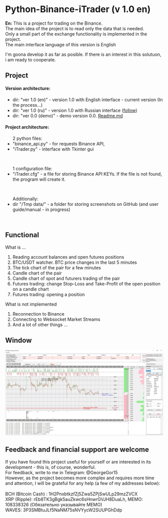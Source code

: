 # Python-Binance-iTrader (v 1.0 en)
<B>En:</B> This is a project for trading on the Binance.<BR>
The main idea of the project is to read only the data that is needed. <BR>
Only a small part of the exchange functionality is implemented in the project. <BR>
The main interface language of this version is English <BR>

I'm goona develop it as far as posible. If there is  an interest in this solutuon, i am ready to cooperate.
  
## Project<BR>
#### Version architecture:
 - dir: "ver 1.0 (en)" - version 1.0 with English interface - current version (In the process...) 
 - dir: "ver 1.0 (ru)" - version 1.0 with Russian interface (<A href="https://github.com/GeorgeGor15/Python-Binance-iTrader/tree/main/ver%201.0%20(ru)">follow</A>)
 - dir: "ver 0.0 (demo)" - demo version 0.0. <A href="https://github.com/GeorgeGor15/Python-Binance-iTrader/blob/main/ver%200.0%20(demo)/README.md">Readme.md</A>   
  
#### Project architecture:
<UL>2 python files: <BR>
  <LI>"binance_api.py" - for requests Binance API, <BR>
  <LI>"iTrader.py" - interface with Tkinter gui</OL></UL><BR>
<UL>1 configuration file: <BR>
<LI>"iTrader.cfg" - a file for storing Binance API KEYs. If the file is not found, the program will create it.</UL><BR>
<UL>Additionally: <BR>
 <LI>dir "/Tmp data/" - a folder for storing screenshots on GitHub (and user guide/manual - in progress)</UL><BR>
      

## Functional
What is ...
<OL><LI>Reading account balances and open futures positions
<LI>BTC/USDT watcher. BTC price changes in the last 5 minutes
<LI>The tick chart of the pair for a few minutes
<LI>Candle chart of the pair
<LI>Candle chart of spot and futurers trading of the pair
<LI>Futures trading: change Stop-Loss and Take-Profit of the open position on a candle chart
<LI>Futures trading: opening a position
</OL>
 What is not implemented
<OL><LI>Reconnection to Binance 
<LI>Connecting to Websocket Market Streams 
<LI>And a lot of other things ...
</OL>   
  
## Window
 ![window](https://github.com/GeorgeGor15/Python-Binance-iTrader/blob/main/ver%201.0%20(en)/Tmp%20data/MW%20(1.0).jpg?raw=true)
  
  
## Feedback and financial support are welcome<BR>
If you have found this project useful for yourself or are interested in its development - this is, of course, wonderful.<BR>
For feedback, write to me in Telegram: @GeorgeGor15<BR>
However, as the project becomes more complex and requires more time and attention, I will be grateful for any help (a few of my addresses below):<BR>
<BR>
BCH (Bitcoin Cash)  : 1H2PnxbtkzfZj5Zwa5ZPjSwULp29mzZVCX  <BR>
XRP (Ripple): rEb8TK3gBgk5auZkwc6sHnwrGVJH8DuaLh, MEMO: 108338326 (Обязательно указывайте MEMO)<BR>
WAVES: 3P3SMBtuJLf5NaNM75sNVYycW2SUUPGhDdp
